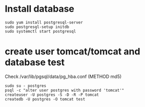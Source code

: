# Install database
```
sudo yum install postgresql-server
sudo postgresql-setup initdb
sudo systemctl start postgresql
```
# create user tomcat/tomcat and database test
Check /var/lib/pgsql/data/pg_hba.conf (METHOD md5)
```
sudo su - postgres
psql -c "alter user postgres with password 'tomcat'"
createuser -U postgres -S -D -R -P tomcat
createdb -U postgres -O tomcat test
```

